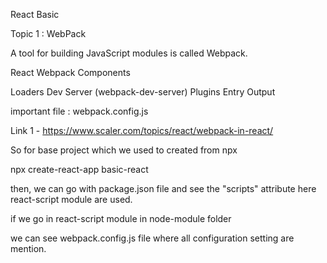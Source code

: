 React Basic

Topic 1 : WebPack

A tool for building JavaScript modules is called Webpack.

React Webpack Components

Loaders
Dev Server (webpack-dev-server)
Plugins
Entry
Output

important file : webpack.config.js

Link 1 - https://www.scaler.com/topics/react/webpack-in-react/

So for base project which we used to created from npx

npx create-react-app basic-react

then, we can go with package.json file and see the "scripts" attribute
here react-script module are used.

if we go in react-script module in node-module folder

we can see webpack.config.js file where all configuration setting are mention.
